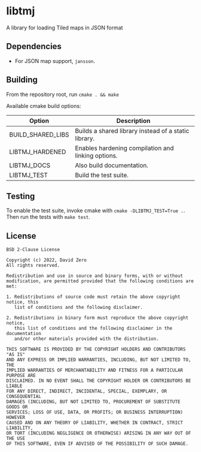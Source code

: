 # libtmj

A library for loading Tiled maps in JSON format

## Dependencies

- For JSON map support, `jansson`.

## Building

From the repository root, run `cmake . && make`

Available cmake build options:

Option              | Description
------------------- | -----------
BUILD\_SHARED\_LIBS | Builds a shared library instead of a static library.
LIBTMJ\_HARDENED    | Enables hardening compilation and linking options.
LIBTMJ\_DOCS        | Also build documentation.
LIBTMJ\_TEST        | Build the test suite.

## Testing

To enable the test suite, invoke cmake with `cmake -DLIBTMJ_TEST=True .`. Then run the tests with `make test`.

## License

    BSD 2-Clause License

    Copyright (c) 2022, David Zero
    All rights reserved.

    Redistribution and use in source and binary forms, with or without
    modification, are permitted provided that the following conditions are met:

    1. Redistributions of source code must retain the above copyright notice, this
       list of conditions and the following disclaimer.

    2. Redistributions in binary form must reproduce the above copyright notice,
       this list of conditions and the following disclaimer in the documentation
       and/or other materials provided with the distribution.

    THIS SOFTWARE IS PROVIDED BY THE COPYRIGHT HOLDERS AND CONTRIBUTORS "AS IS"
    AND ANY EXPRESS OR IMPLIED WARRANTIES, INCLUDING, BUT NOT LIMITED TO, THE
    IMPLIED WARRANTIES OF MERCHANTABILITY AND FITNESS FOR A PARTICULAR PURPOSE ARE
    DISCLAIMED. IN NO EVENT SHALL THE COPYRIGHT HOLDER OR CONTRIBUTORS BE LIABLE
    FOR ANY DIRECT, INDIRECT, INCIDENTAL, SPECIAL, EXEMPLARY, OR CONSEQUENTIAL
    DAMAGES (INCLUDING, BUT NOT LIMITED TO, PROCUREMENT OF SUBSTITUTE GOODS OR
    SERVICES; LOSS OF USE, DATA, OR PROFITS; OR BUSINESS INTERRUPTION) HOWEVER
    CAUSED AND ON ANY THEORY OF LIABILITY, WHETHER IN CONTRACT, STRICT LIABILITY,
    OR TORT (INCLUDING NEGLIGENCE OR OTHERWISE) ARISING IN ANY WAY OUT OF THE USE
    OF THIS SOFTWARE, EVEN IF ADVISED OF THE POSSIBILITY OF SUCH DAMAGE.

